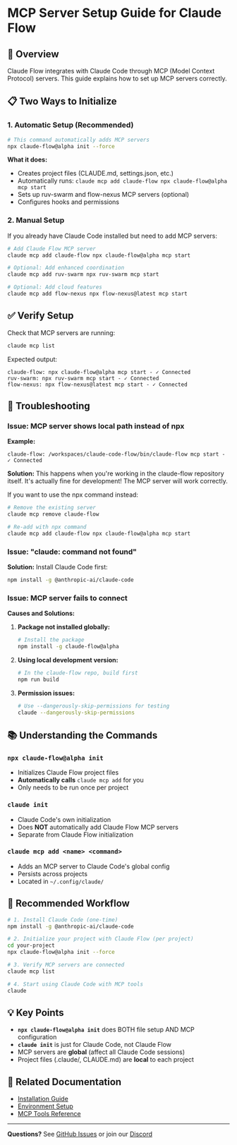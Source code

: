 # MCP Server Setup Guide for Claude Flow

## 🎯 Overview

Claude Flow integrates with Claude Code through MCP (Model Context Protocol) servers. This guide explains how to set up MCP servers correctly.

## 📋 Two Ways to Initialize

### 1. **Automatic Setup (Recommended)**

```bash
# This command automatically adds MCP servers
npx claude-flow@alpha init --force
```

**What it does:**
- Creates project files (CLAUDE.md, settings.json, etc.)
- Automatically runs: `claude mcp add claude-flow npx claude-flow@alpha mcp start`
- Sets up ruv-swarm and flow-nexus MCP servers (optional)
- Configures hooks and permissions

### 2. **Manual Setup**

If you already have Claude Code installed but need to add MCP servers:

```bash
# Add Claude Flow MCP server
claude mcp add claude-flow npx claude-flow@alpha mcp start

# Optional: Add enhanced coordination
claude mcp add ruv-swarm npx ruv-swarm mcp start

# Optional: Add cloud features
claude mcp add flow-nexus npx flow-nexus@latest mcp start
```

## ✅ Verify Setup

Check that MCP servers are running:

```bash
claude mcp list
```

Expected output:
```
claude-flow: npx claude-flow@alpha mcp start - ✓ Connected
ruv-swarm: npx ruv-swarm mcp start - ✓ Connected
flow-nexus: npx flow-nexus@latest mcp start - ✓ Connected
```

## 🔧 Troubleshooting

### Issue: MCP server shows local path instead of npx

**Example:**
```
claude-flow: /workspaces/claude-code-flow/bin/claude-flow mcp start - ✓ Connected
```

**Solution:**
This happens when you're working in the claude-flow repository itself. It's actually fine for development! The MCP server will work correctly.

If you want to use the npx command instead:

```bash
# Remove the existing server
claude mcp remove claude-flow

# Re-add with npx command
claude mcp add claude-flow npx claude-flow@alpha mcp start
```

### Issue: "claude: command not found"

**Solution:**
Install Claude Code first:

```bash
npm install -g @anthropic-ai/claude-code
```

### Issue: MCP server fails to connect

**Causes and Solutions:**

1. **Package not installed globally:**
   ```bash
   # Install the package
   npm install -g claude-flow@alpha
   ```

2. **Using local development version:**
   ```bash
   # In the claude-flow repo, build first
   npm run build
   ```

3. **Permission issues:**
   ```bash
   # Use --dangerously-skip-permissions for testing
   claude --dangerously-skip-permissions
   ```

## 📚 Understanding the Commands

### `npx claude-flow@alpha init`
- Initializes Claude Flow project files
- **Automatically calls** `claude mcp add` for you
- Only needs to be run once per project

### `claude init`
- Claude Code's own initialization
- Does **NOT** automatically add Claude Flow MCP servers
- Separate from Claude Flow initialization

### `claude mcp add <name> <command>`
- Adds an MCP server to Claude Code's global config
- Persists across projects
- Located in `~/.config/claude/`

## 🎯 Recommended Workflow

```bash
# 1. Install Claude Code (one-time)
npm install -g @anthropic-ai/claude-code

# 2. Initialize your project with Claude Flow (per project)
cd your-project
npx claude-flow@alpha init --force

# 3. Verify MCP servers are connected
claude mcp list

# 4. Start using Claude Code with MCP tools
claude
```

## 💡 Key Points

- **`npx claude-flow@alpha init`** does BOTH file setup AND MCP configuration
- **`claude init`** is just for Claude Code, not Claude Flow
- MCP servers are **global** (affect all Claude Code sessions)
- Project files (.claude/, CLAUDE.md) are **local** to each project

## 🔗 Related Documentation

- [Installation Guide](../setup/remote-setup.md)
- [Environment Setup](../setup/ENV-SETUP-GUIDE.md)
- [MCP Tools Reference](../reference/MCP_TOOLS.md)

---

**Questions?** See [GitHub Issues](https://github.com/ruvnet/claude-flow/issues) or join our [Discord](https://discord.com/invite/dfxmpwkG2D)
